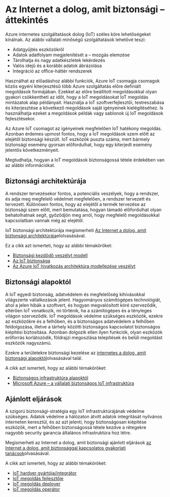 <properties
   pageTitle="Az Internet a dolog, amit biztonsági áttekintése |} Microsoft Azure"
   description=" Azure internetes szolgáltatások dolog (IoT) széles köre lehetőségeket kínálnak. Ez a cikk segít megtudhatja, hogyan biztonságos a IoT megoldások Azure-ban. "
   services="security"
   documentationCenter="na"
   authors="TomShinder"
   manager="MBaldwin"
   editor="TomSh"/>

<tags
   ms.service="security"
   ms.devlang="na"
   ms.topic="article"
   ms.tgt_pltfrm="na"
   ms.workload="na"
   ms.date="08/09/2016"
   ms.author="terrylan"/>

# <a name="internet-of-things-security-overview"></a>Az Internet a dolog, amit biztonsági – áttekintés

Azure internetes szolgáltatások dolog (IoT) széles köre lehetőségeket kínálnak. Az alábbi vállalati minőségű szolgáltatások lehetővé teszi:

- Adatgyűjtés eszközökről
- Adatok adatfolyam megjelenítését a – mozgás elemzése
- Tárolhatja és nagy adatkészletek lekérdezés
- Valós idejű és a korábbi adatok ábrázolása
- Integráció az office-háttér rendszerek

Használhat az előadáshoz alábbi funkciók, Azure IoT csomagja csomagok közös egyéni kiterjesztésű több Azure szolgáltatás előre definiált megoldások formájában. Ezekkel az előre beállított megoldásokkal olyan gyakori csökkentheti az időt, hogy a IoT megoldásokat IoT megoldás mintázatok alap példányait. Használja a IoT szoftverfejlesztői, testreszabása és kiterjesztése a következő megoldások saját igényeinek kielégítéséhez. Is használhatja ezeket a megoldások példák vagy sablonok új IoT megoldások fejlesztésekor.

Az Azure IoT csomagot az igényeinek megfelelően IoT hatékony megoldás. Azonban érdemes upmost fontos, hogy a IoT megoldások szem előtt az elejétől biztonsági készült. IoT eszközök puszta száma, mert bármely biztonsági esemény gyorsan előfordulhat, hogy egy kiterjedt esemény jelentős következményeit.

Megtudhatja, hogyan a IoT megoldások biztonságossá tétele érdekében van az alábbi információkat.

## <a name="security-architecture"></a>Biztonsági architektúrája

A rendszer tervezésekor fontos, a potenciális veszélyek, hogy a rendszer, és adja meg megfelelő védelmet megfelelően, a rendszer tervezett és tervezett. Különösen fontos, hogy az elejétől a termék tervezése az biztonsági szem előtt, mert bemutatása, hogyan támadó előfordulhat olyan behatolhatnak segít, győződjön meg arról, hogy megfelelő megoldásokkal kapcsolatban vannak még az elejétől.

IoT biztonsági architektúrája megismerheti [Az Internet a dolog, amit biztonsági architektúrája](../iot-suite/iot-security-architecture.md)elolvasásával.

Ez a cikk azt ismerteti, hogy az alábbi témaköröket:

- [Biztonsági kezdődő veszélyt modell](../iot-suite/iot-security-architecture.md#security-starts-with-a-threat-model)
- [Az IoT biztonsága](../iot-suite/iot-security-architecture.md#security-in-iot)
- [Az Azure IoT hivatkozás architektúra modellezése veszélyt](../iot-suite/iot-security-architecture.md#threat-modeling-the-azure-iot-reference-architecture)

## <a name="security-from-the-ground-up"></a>Biztonsági alapoktól

A IoT egyedi biztonság, adatvédelem és megfelelőség kihívásokkal világszerte vállalkozások jelent. Hagyományos számítógépes technológiát, ahol a jelen hibák a szoftvert, és hogyan megvalósított köré szerveződik, eltérően IoT vonatkozik, mi történik, ha a számítógépes és a tényleges világon szerveződik. IoT megoldások védelme szükséges eszközök, ezekre az eszközökre és a felhőben, és a biztonságos adatvédelem a felhőben feldolgozása, illetve a tárhely közötti biztonságos kapcsolatot biztonságos kiépítési biztosítása. Azonban dolgozik ellen ilyen funkciók, olyan eszközök erőforrás korlátozódik, földrajzi megoszlása telepítések és belüli megoldást eszközök nagyszámú.

Ezekre a területekre biztonsági kezelése az [internetes a dolog, amit biztonsági alapoktól](../iot-suite/securing-iot-ground-up.md)olvasásával talál.

A cikk azt ismerteti, hogy az alábbi témaköröket:

- [Biztonságos infrastruktúra alapoktól](../iot-suite/securing-iot-ground-up.md#secure-infrastructure-from-the-ground-up)
- [Microsoft Azure – a vállalati biztonságos IoT infrastruktúra](../iot-suite/securing-iot-ground-up.md#microsoft-azure---secure-iot-infrastructure-for-your-business)

## <a name="best-practices"></a>Ajánlott eljárások

A szigorú biztonsági-stratégia egy IoT infrastruktúrájának védelme szükséges. Adatok védelme a hálózaton átvitt adatok integritását nyilvános interneten keresztül, és az azt jelenti, hogy biztonságosan kiépítése eszközök, mert a felhőben biztonságossá tétele kezdve a rétegekre nagyobb security garancia általános infrastruktúra hoz létre.

Megismerheti az Internet a dolog, amit biztonsági ajánlott eljárások [az Internet a dolog, amit biztonsággal kapcsolatos gyakorlati tanácsok](../iot-suite/iot-security-best-practices.md)olvasásával.

A cikk azt ismerteti, hogy az alábbi témaköröket:

- [IoT hardver gyártója/integrátor](../iot-suite/iot-security-best-practices.md#iot-hardware-manufacturerintegrator)
- [IoT megoldás fejlesztője](../iot-suite/iot-security-best-practices.md#iot-solution-developer)
- [IoT megoldás deployer](../iot-suite/iot-security-best-practices.md#iot-solution-deployer)
- [IoT megoldás operátor](../iot-suite/iot-security-best-practices.md#iot-solution-operator)
